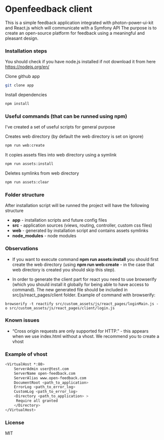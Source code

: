 # Openfeedback client

This is a simple feedback application integrated with photon-power-ui-kit and React.js which will communicate with a Symfony API
The purpose is to create an open-source platform for feedback using a meaningful and pleasant design.

### Installation steps
You should check if you have node.js installed if not download it from here https://nodejs.org/en/

Clone github app
```sh
git clone app
```
Install dependencies
```sh
npm install
```
### Useful commands (that can be runned using npm)
I've created a set of useful scripts for general purpose

Creates web directory (by default the web directory is set on ignore)
```sh
npm run web:create
```

It copies assets files into web directory using a symlink
```sh
npm run assets:install
```

Deletes symlinks from web directory
```sh
npm run assets:clear
```
### Folder structure
After installation script will be runned the project will have the following structure
* **app** - installation scripts and future config files
* **src** - application sources (views, routing, controller, custom css files)
* **web** - generated by installation script and contains assets symlinks
* **node_modules** - node modules

### Observations
* If you want to execute command **npm run assets:install** you should first create the web directory (using **npm run web:create** - in the case that web directory is created you should skip this step).

* In order to generate the client part for react you need to use browserify (which you should install it globally for being able to have access to command). The new generated file should be included in src/js/react_pages/client folder. Example of command with browserify:
```
browserify -t reactify src/custom_assets/js/react_pages/loginMain.js -o src/custom_assets/js/react_pages/client/login.js
```


### Known issues
* “Cross origin requests are only supported for HTTP.” - this appears when we use index.html without a vhost. We recommend you to create a vhost

### Example of vhost
```sh
<VirtualHost *:80>
    ServerAdmin user@test.com
    ServerName open-feedback.com
    ServerAlias www.open-feedback.com
    DocumentRoot <path_to_application>
    ErrorLog <path_to_error_log>
    CustomLog <path_to_error_log>
    <Directory <path_to_application> >
     Require all granted
    </Directory>
</VirtualHost>
```

### License
MIT

